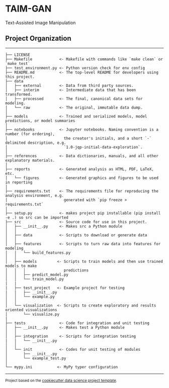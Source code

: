 # TAIM-GAN

Text-Assisted Image Manipulation

## Project Organization
------------

    ├── LICENSE
    ├── Makefile            <- Makefile with commands like `make clean` or `make test`
    ├── test_environment.py <- Python version check for env config
    ├── README.md           <- The top-level README for developers using this project.
    ├── data
    │   ├── external        <- Data from third party sources.
    │   ├── interim         <- Intermediate data that has been transformed.
    │   ├── processed       <- The final, canonical data sets for modeling.
    │   └── raw             <- The original, immutable data dump.
    │
    ├── models              <- Trained and serialized models, model predictions, or model summaries
    │
    ├── notebooks           <- Jupyter notebooks. Naming convention is a number (for ordering),
    │                         the creator's initials, and a short `-` delimited description, e.g.
    │                         `1.0-jqp-initial-data-exploration`.
    │
    ├── references          <- Data dictionaries, manuals, and all other explanatory materials.
    │
    ├── reports             <- Generated analysis as HTML, PDF, LaTeX, etc.
    │   └── figures         <- Generated graphics and figures to be used in reporting
    │
    ├── requirements.txt    <- The requirements file for reproducing the analysis environment, e.g.
    │                         generated with `pip freeze > requirements.txt`
    │
    ├── setup.py            <- makes project pip installable (pip install -e .) so src can be imported
    ├── src                 <- Source code for use in this project.
    │   ├── __init__.py     <- Makes src a Python module
    │   │
    │   ├── data            <- Scripts to download or generate data
    │   │
    │   ├── features        <- Scripts to turn raw data into features for modeling
    │   │   └── build_features.py
    │   │
    │   ├── models         <- Scripts to train models and then use trained models to make
    │   │   │                 predictions
    │   │   ├── predict_model.py
    │   │   └── train_model.py
    |   | 
    |   ├── test_project   <- Example project for testing
    |   |   ├── __init__.py
    │   │   └── example.py
    │   │
    │   └── visualization  <- Scripts to create exploratory and results oriented visualizations
    │       └── visualize.py
    |
    ├── tests               <- Code for integration and unit testing
    │   ├── __init__.py     <- Makes test a Python module
    │   │
    │   ├── integration     <- Scripts for integration testing
    |   |   └── __init__.py
    │   │ 
    │   └── init            <- Codes for unit testing of modules
    │       ├── __init__.py
    │       └── example_test.py
    │
    └── mypy.ini           <- MyPy typer configuration


--------

<p><small>Project based on the <a target="_blank" href="https://drivendata.github.io/cookiecutter-data-science/">cookiecutter data science project template</a>.</small></p>
